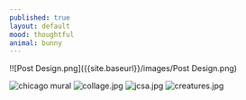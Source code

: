 ```yaml
---
published: true
layout: default
mood: thoughtful
animal: bunny
---
```

!![Post Design.png]({{site.baseurl}}/images/Post Design.png)

![chicago mural]({{site.baseurl}}/images/lssa.jpg)
![collage.jpg]({{site.baseurl}}/images/collage.jpg)
![jcsa.jpg]({{site.baseurl}}/images/jcsa.jpg)
![creatures.jpg]({{site.baseurl}}//images/creatures.jpg)
